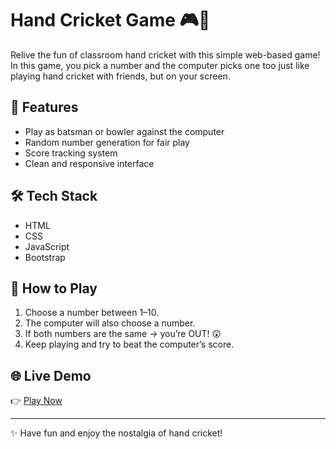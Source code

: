 # Hand Cricket Game 🎮🏏

Relive the fun of classroom hand cricket with this simple web-based game!  
In this game, you pick a number and the computer picks one too just like playing hand cricket with friends, but on your screen.

## 🎯 Features
- Play as batsman or bowler against the computer
- Random number generation for fair play
- Score tracking system
- Clean and responsive interface

## 🛠️ Tech Stack
- HTML
- CSS
- JavaScript
- Bootstrap

## 🚀 How to Play
1. Choose a number between 1–10.
2. The computer will also choose a number.
3. If both numbers are the same → you’re OUT! 😲
4. Keep playing and try to beat the computer’s score.

## 🌐 Live Demo
👉 [Play Now](https://shankar-hand-cricket.netlify.app/)

---

✨ Have fun and enjoy the nostalgia of hand cricket!
